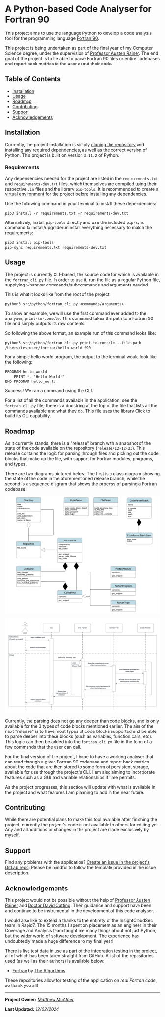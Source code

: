 # A Python-based Code Analyser for Fortran 90

This project aims to use the language Python to develop a code analysis tool for the programming
language [Fortran 90](https://en.wikipedia.org/wiki/Fortran).

This project is being undertaken as part of the final year of my Computer Science degree, under the
supervision of [Professor Austen Rainer](https://pure.qub.ac.uk/en/persons/austen-rainer). The end
goal of the project is to be able to parse Fortran 90 files or entire codebases and report back
metrics to the user about their code.

## Table of Contents

- [Installation](https://gitlab.eeecs.qub.ac.uk/40291992/fortran-90-analyser#installation)
- [Usage](https://gitlab.eeecs.qub.ac.uk/40291992/fortran-90-analyser#usage)
- [Roadmap](https://gitlab.eeecs.qub.ac.uk/40291992/fortran-90-analyser#roadmap)
- [Contributing](https://gitlab.eeecs.qub.ac.uk/40291992/fortran-90-analyser#contributing)
- [Support](https://gitlab.eeecs.qub.ac.uk/40291992/fortran-90-analyser#support)
- [Acknowledgements](https://gitlab.eeecs.qub.ac.uk/40291992/fortran-90-analyser#acknowledgements)

## Installation

Currently, the project installation is simply
[cloning the repository](https://docs.github.com/en/repositories/creating-and-managing-repositories/cloning-a-repository)
and installing any required dependencies, as well as the correct version of Python. This project is
built on version `3.11.2` of Python.

### Requirements

Any dependencies needed for the project are listed in the `requirements.txt` and
`requirements-dev.txt` files, which themselves are compiled using their respective `.in` files and
the library `pip-tools`. It is recommended to
[create a virtual environment](https://docs.python.org/3/library/venv.html#creating-virtual-environments)
for the project before installing any dependencies.

Use the following command in your terminal to install these dependencies: 

```
pip3 install -r requirements.txt -r requirements-dev.txt
```

Alternatively, install `pip-tools` directly and use the included `pip-sync` command to
install/upgrade/uninstall everything necessary to match the requirements:

```
pip3 install pip-tools
pip-sync requirements.txt requirements-dev.txt
```

## Usage

The project is currently CLI-based, the source code for which is available in the `fortran_cli.py`
file. In order to use it, run the file as a regular Python file, supplying whatever
commands/subcommands and arguments needed.

This is what it looks like from the root of the project:

```
python3 src/python/fortran_cli.py <commands/arguments>
```

To show an example, we will use the first command ever added to the analyser, `print-to-console`.
This command takes the path to a Fortran 90 file and simply outputs its raw contents.

So following the above format, an example run of this command looks like:

```
python3 src/python/fortran_cli.py print-to-console --file-path /Users/testuser/fortran/hello_world.f90
```

For a simple hello world program, the output to the terminal would look like the following:

```
PROGRAM hello_world
    PRINT *, "Hello World!"
END PROGRAM hello_world
```

Success! We ran a command using the CLI. 

For a list of all the commands available in the application, see the `fortran_cli.py` file; there is
a docstring at the top of the file that lists all the commands available and what they do. This file
uses the library [Click](https://click.palletsprojects.com/en/8.1.x/#) to build its CLI capability.

## Roadmap

As it currently stands, there is a "release" branch with a snapshot of the state of the code
available on the repository (`release/12-12-23`). This release contains the logic for parsing
through files and picking out the code blocks that make up the file, with support for Fortran
modules, programs, and types.

There are two diagrams pictured below. The first is a class diagram showing the state of the code in
the aforementioned release branch, while the second is a sequence diagram that shows the process of
parsing a Fortran codebase:

![A class diagram showing the state of the project as of 12/12/2023.](docs/images/fortran-parser-classes-12-12-23.png)

![A sequence diagram showing the project's parsing logic.](docs/images/fortran-parsing-logic.png)

Currently, the parsing does not go any deeper than code blocks, and is only available for the 3
types of code blocks mentioned earlier. The aim of the next "release" is to have most types of code
blocks supported and be able to parse deeper into these blocks (such as variables, function calls,
etc). This logic can then be added into the `fortran_cli.py` file in the form of a few commands that
the user can call.

For the final version of the project, I hope to have a working analyser that can read through a
given Fortran 90 codebase and report back metrics about the code that are then stored to some form
of persistent storage, available for use through the project's CLI. I am also aiming to incorporate
features such as a GUI and variable relationships if time permits.

As the project progresses, this section will update with what is available in the project and what
features I am planning to add in the near future.

## Contributing

While there are potential plans to make this tool available after finishing the project, currently
the project's code is not available to others for editing yet. Any and all additions or changes in
the project are made exclusively by myself.

## Support

Find any problems with the application?
[Create an issue in the project's GitLab repo](https://gitlab.eeecs.qub.ac.uk/40291992/fortran-90-analyser/-/issues/new).
Please be mindful to follow the template provided in the issue description.

## Acknowledgements

This project would not be possible without the help of
[Professor Austen Rainer](https://pure.qub.ac.uk/en/persons/austen-rainer) and
[Doctor David Cutting](https://pure.qub.ac.uk/en/persons/david-cutting). Their guidance and support
have been and continue to be instrumental in the development of this code analyser.

I would also like to extend a thanks to the entirety of the InsightCloudSec team in Rapid7. The 15
months I spent on placement as an engineer in their Coverage and Analysis team taught me many things
about not just Python, but the wider world of software development. The experience has undoubtedly
made a huge difference to my final year!

There is live test data in use as part of the integration testing in the project, all of which has
been taken straight from GitHub. A list of the repositories used (as well as their authors) is
available below:

- [Fortran](https://github.com/TheAlgorithms/Fortran) by
  [The Algorithms](https://github.com/TheAlgorithms/).

These repositories allow for testing of the application on *real Fortran code*, so thank you all!

***

**Project Owner:** *[Matthew McAteer](https://github.com/matthew-mca)*

**Last Updated:** *12/02/2024*